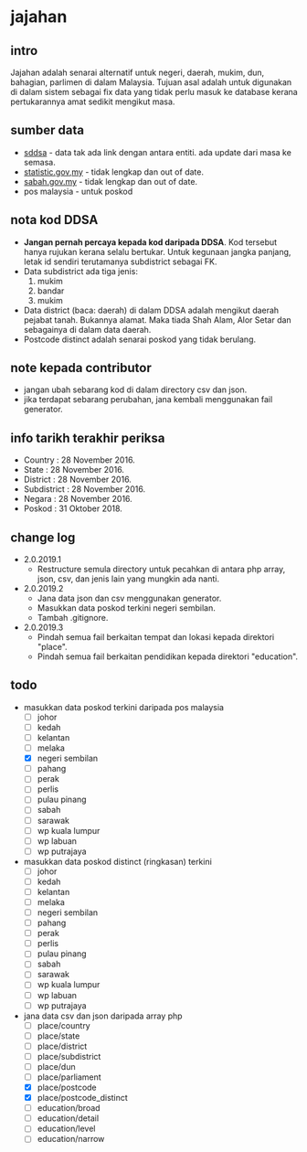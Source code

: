 # jajahan

## intro
Jajahan adalah senarai alternatif untuk negeri, daerah, mukim, dun, bahagian, parlimen di dalam Malaysia. Tujuan asal adalah untuk digunakan di dalam sistem sebagai fix data yang tidak perlu masuk ke database kerana pertukarannya amat sedikit mengikut masa.

## sumber data
- [sddsa](http://sddsa.mampu.gov.my) - data tak ada link dengan antara entiti. ada update dari masa ke semasa.
- [statistic.gov,my](http://statistics.gov.my) - tidak lengkap dan out of date.
- [sabah.gov.my](http://www.sabah.gov.my) - tidak lengkap dan out of date.
- pos malaysia - untuk poskod

## nota kod DDSA
- **Jangan pernah percaya kepada kod daripada DDSA**. Kod tersebut hanya rujukan kerana selalu bertukar. Untuk kegunaan jangka panjang, letak id sendiri terutamanya subdistrict sebagai FK.
- Data subdistrict ada tiga jenis:
   1. mukim
   2. bandar
   3. mukim
- Data district (baca: daerah) di dalam DDSA adalah mengikut daerah pejabat tanah. Bukannya alamat. Maka tiada Shah Alam, Alor Setar dan sebagainya di dalam data daerah.
- Postcode distinct adalah senarai poskod yang tidak berulang.

## note kepada contributor
- jangan ubah sebarang kod di dalam directory csv dan json.
- jika terdapat sebarang perubahan, jana kembali menggunakan fail generator.

## info tarikh terakhir periksa
- Country : 28 November 2016.
- State : 28 November 2016.
- District : 28 November 2016.
- Subdistrict : 28 November 2016.
- Negara : 28 November 2016.
- Poskod : 31 Oktober 2018.

## change log
- 2.0.2019.1
    - Restructure semula directory untuk pecahkan di antara php array, json, csv, dan jenis lain yang mungkin ada nanti.
- 2.0.2019.2
    - Jana data json dan csv menggunakan generator.
    - Masukkan data poskod terkini negeri sembilan.
    - Tambah .gitignore.
- 2.0.2019.3
    - Pindah semua fail berkaitan tempat dan lokasi kepada direktori "place".
    - Pindah semua fail berkaitan pendidikan kepada direktori "education".
    
## todo
- masukkan data poskod terkini daripada pos malaysia
    - [ ] johor
    - [ ] kedah
    - [ ] kelantan
    - [ ] melaka
    - [x] negeri sembilan
    - [ ] pahang
    - [ ] perak
    - [ ] perlis
    - [ ] pulau pinang
    - [ ] sabah
    - [ ] sarawak
    - [ ] wp kuala lumpur
    - [ ] wp labuan
    - [ ] wp putrajaya
- masukkan data poskod distinct (ringkasan) terkini
    - [ ] johor
    - [ ] kedah
    - [ ] kelantan
    - [ ] melaka
    - [ ] negeri sembilan
    - [ ] pahang
    - [ ] perak
    - [ ] perlis
    - [ ] pulau pinang
    - [ ] sabah
    - [ ] sarawak
    - [ ] wp kuala lumpur
    - [ ] wp labuan
    - [ ] wp putrajaya
- jana data csv dan json daripada array php
    - [ ] place/country
    - [ ] place/state
    - [ ] place/district
    - [ ] place/subdistrict
    - [ ] place/dun
    - [ ] place/parliament
    - [x] place/postcode
    - [x] place/postcode_distinct
    - [ ] education/broad
    - [ ] education/detail
    - [ ] education/level
    - [ ] education/narrow
